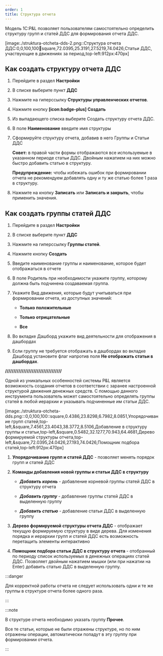 ```yaml
---
order: 1
title: Структура отчета
---
```


Модель 1С:P&L позволяет пользователям самостоятельно определить структуру групп и статей ДДС для формирования отчета ДДС.

[image:./struktura-otcheta-dds-2.png::Структура отчета ДДС:0,0,100,100:100:square,72.0395,25.3191,27.5219,74.0426,Статьи ДДС, участвующие в движениях за период,top-left:912px:470px]

## Как создать структуру отчета ДДС

1. Перейдите в раздел **Настройки**

2. В списке выберите пункт **ДДС**

3. Нажмите на гиперссылку **Структуры управленческих отчетов**.

4. Нажмите кнопку **[icon:badge-plus] Создать**

5. Из выпадающего списка выберите Создать структуру отчета ДДС.

6. В поле **Наименование** введите имя структуры

7. Сформируйте структуру отчета, добавив в него Группы и Статьи ДДС

   **Совет:** в правой части формы отображаются все используемые в указанном периоде статьи ДДС. Двойным нажатием на них можно быстро добавить статью в структуру.

   **Предупреждение:** чтобы избежать ошибок при формировании отчета не рекомендуем добавлять одну и ту же статью более 1 раза в структуру.

8. Нажмите на кнопку **Записать** или **Записать и закрыть**, чтобы применить значения.

## Как создать группы статей ДДС

1. Перейдите в раздел **Настройки**

2. В списке выберите пункт **ДДС**

3. Нажмите на гиперссылку **Группы статей**.

4. Нажмите кнопку **Создать**

5. Введите наименование группы и наименование, которое будет отображаться в отчете

6. В поле Родитель при необходимости укажите группу, которому должна быть подчинена создаваемая группа.

7. Укажите Вид движения, которые будут учитываться при формировании отчета, из доступных значений:

   -  **Только положительные**

   -  **Только отрицательные**

   -  **Все**

8. Во вкладке Дашборд укажите вид деятельности для отображения в дашбордах

9. Если группу не требуется отображать в дашбордах во вкладке Дашборд установите флаг напротив поля **Не отображать статьи в дашбордах**.







**//////////////////////////////////**

Одной из уникальных особенностей системы P&L является возможность создания отчетов в соответствии с заранее настроенной структурой движения денежных средств. С помощью данного инструмента пользователь может самостоятельно определять группы статей в любой иерархии и указывать подчиненные им статьи ДДС.

[image:./struktura-otcheta-dds.png:::0,0,100,100::square,0.4386,23.8298,6.7982,8.0851,Упорядочивание групп статей,top-left,&square,7.4561,23.4043,38.3772,8.5106,Добавление в структуру группы и статьи,top-left,&square,0.5482,32.1277,70.943,64.4681,Дерево формируемой структуры отчета,top-left,&square,72.0395,24.0426,27.193,74.0426,Помощник подбора статей,top-left:912px:470px]



1. **Упорядочивание групп и статей ДДС** - позволяет менять порядок групп и статей ДДС

2. **Команды добавления новой группы и статьи ДДС в структуру**

   -  ***Добавить корень*** - добавление корневой группы статей ДДС в структуру отчета

   -  ***Добавить группу*** - добавление группы статей ДДС в выделенную группу

   -  ***Добавить статью*** - добавление статьи ДДС в выделенную группу

3. **Дерево формируемой структуры отчета ДДС** - отображает текущую формируемую структуру в виде дерева. Для изменения порядка и иерархии групп и статей ДДС есть возможность перетащить элементы интерактивно

4. **Помощник подбора статьи ДДС в структуру отчета** - отобранный по периоду список используемых в денежных операциях статей ДДС. Позволяет двойным нажатием мышки (или при нажатии на Enter) добавить статью ДДС в выделенную группу.



:::danger 

Для корректной работы отчета не следует использовать одни и те же группы в структуре отчета более одного раза.

:::

:::note 

В структуре отчета необходимо указать группу **Прочее**.

Все те статьи, которые не были отражены структуре, но по ним отражены операции, автоматически попадут в эту группу при формировании отчета.

:::